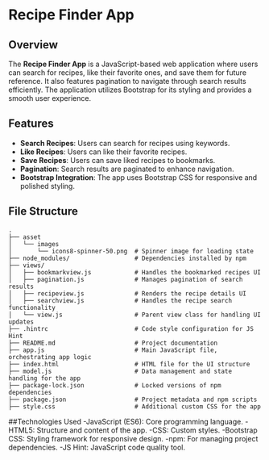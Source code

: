 # Recipe Finder App

## Overview
The **Recipe Finder App** is a JavaScript-based web application where users can search for recipes, like their favorite ones, and save them for future reference. It also features pagination to navigate through search results efficiently. The application utilizes Bootstrap for its styling and provides a smooth user experience.

## Features
- **Search Recipes**: Users can search for recipes using keywords.
- **Like Recipes**: Users can like their favorite recipes.
- **Save Recipes**: Users can save liked recipes to bookmarks.
- **Pagination**: Search results are paginated to enhance navigation.
- **Bootstrap Integration**: The app uses Bootstrap CSS for responsive and polished styling.

## File Structure

```plaintext
.
├── asset
│   └── images
│       └── icons8-spinner-50.png  # Spinner image for loading state
├── node_modules/                  # Dependencies installed by npm
├── views/
│   ├── bookmarkview.js            # Handles the bookmarked recipes UI
│   ├── pagination.js              # Manages pagination of search results
│   ├── recipeview.js              # Renders the recipe details UI
│   ├── searchview.js              # Handles the recipe search functionality
│   └── view.js                    # Parent view class for handling UI updates
├── .hintrc                        # Code style configuration for JS Hint
├── README.md                      # Project documentation
├── app.js                         # Main JavaScript file, orchestrating app logic
├── index.html                     # HTML file for the UI structure
├── model.js                       # Data management and state handling for the app
├── package-lock.json              # Locked versions of npm dependencies
├── package.json                   # Project metadata and npm scripts
├── style.css                      # Additional custom CSS for the app
```

##Technologies Used
-JavaScript (ES6): Core programming language.
-HTML5: Structure and content of the app.
-CSS: Custom styles.
-Bootstrap CSS: Styling framework for responsive design.
-npm: For managing project dependencies.
-JS Hint: JavaScript code quality tool.
